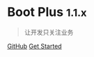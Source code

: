 # Boot Plus <small>1.1.x</small>

> 让开发只关注业务

[GitHub](https://github.com/zhouxx/boot-plus)
[Get Started](#part2-起步)


